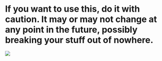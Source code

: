 # If you want to use this, do it with caution. It may or may not change at any point in the future, possibly breaking your stuff out of nowhere.

<a href="https://maven.chloedev.de/#/releases/me/lunatic/lunaticlibfabric/">
  <img src="https://maven.chloedev.de/api/badge/latest/releases/me/lunatic/lunaticlibfabric?color=00ff00&name=Lunatic%20Repository"/>
</a>

